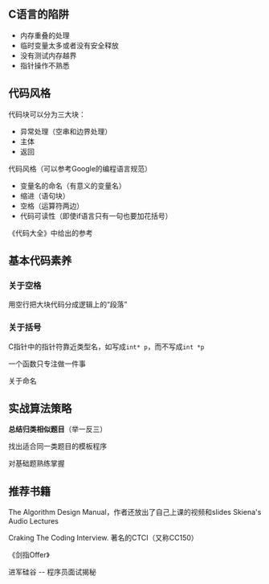 ## C语言的陷阱

+ 内存重叠的处理
+ 临时变量太多或者没有安全释放
+ 没有测试内存越界
+ 指针操作不熟悉

## 代码风格

代码块可以分为三大块：

+ 异常处理（空串和边界处理）
+ 主体
+ 返回

代码风格（可以参考Google的编程语言规范）

+ 变量名的命名（有意义的变量名）
+ 缩进（语句块）
+ 空格（运算符两边）
+ 代码可读性（即使if语言只有一句也要加花括号）

《代码大全》中给出的参考

## 基本代码素养

### 关于空格

用空行把大块代码分成逻辑上的“段落”

### 关于括号

C指针中的指针符靠近类型名，如写成`int* p`，而不写成`int *p`

一个函数只专注做一件事

关于命名

## 实战算法策略

**总结归类相似题目**（举一反三）

找出适合同一类题目的模板程序

对基础题熟练掌握

## 推荐书籍

The Algorithm Design Manual，作者还放出了自己上课的视频和slides Skiena's Audio Lectures

Craking The Coding Interview. 著名的CTCI（又称CC150）

《剑指Offer》

进军硅谷 -- 程序员面试揭秘